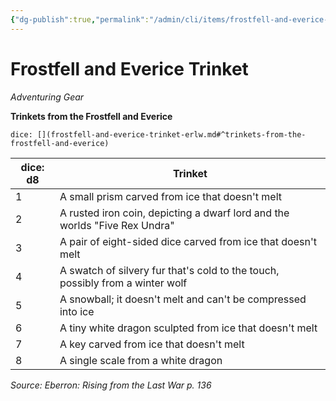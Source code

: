 ```yaml
---
{"dg-publish":true,"permalink":"/admin/cli/items/frostfell-and-everice-trinket-erlw/","tags":["compendium/src/5e/erlw","item/gear"],"updated":"2025-01-11T15:32:16.982+00:00"}
---
```


# Frostfell and Everice Trinket
*Adventuring Gear*  


**Trinkets from the Frostfell and Everice**

`dice: [](frostfell-and-everice-trinket-erlw.md#^trinkets-from-the-frostfell-and-everice)`

| dice: d8 | Trinket |
|----------|---------|
| 1 | A small prism carved from ice that doesn't melt |
| 2 | A rusted iron coin, depicting a dwarf lord and the worlds "Five Rex Undra" |
| 3 | A pair of eight-sided dice carved from ice that doesn't melt |
| 4 | A swatch of silvery fur that's cold to the touch, possibly from a winter wolf |
| 5 | A snowball; it doesn't melt and can't be compressed into ice |
| 6 | A tiny white dragon sculpted from ice that doesn't melt |
| 7 | A key carved from ice that doesn't melt |
| 8 | A single scale from a white dragon |{ #trinkets-from-the-frostfell-and-everice}


*Source: Eberron: Rising from the Last War p. 136*
